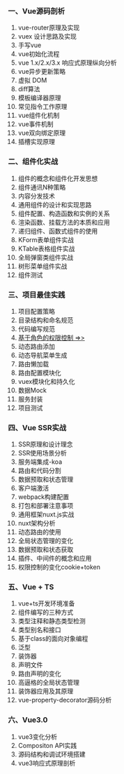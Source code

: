### 一、Vue源码剖析
1. vue-router原理及实现
2. vuex 设计思路及实现
3. 手写vue
4. vue初始化流程
5. vue 1.x/2.x/3.x 响应式原理纵向分析
6. vue异步更新策略
7. 虚拟 DOM
8. diff算法
9. 模板编译器原理
10. 常见指令工作原理
12. vue组件化机制
13. vue事件机制
14. vue双向绑定原理
15. 插槽实现原理

### 二、组件化实战
1. 组件的概念和组件化开发思想
2. 组件通讯N种策略
3. 内容分发技术
4. 通用组件的设计和实现思路
5. 组件配置、构造函数和实例的关系
6. 渲染函数、挂载方法的本质和应用
7. 递归组件、函数式组件的使用
8. KForm表单组件实战
9. KTable表格组件实战
10. 全局弹窗类组件实战
11. 树形菜单组件实战
12. 组件测试

### 三、项目最佳实践
1. 项目配置策略
2. 目录结构和命名规范
3. 代码编写规范
4. [基于角色的权限控制 =>>](./PracticePermission.md)
5. 动态路由添加
6. 动态导航菜单生成
7. 路由懒加载
8. 路由配置模块化
9. vuex模块化和持久化
10. 数据Mock
11. 服务封装
12. 项目测试

### 四、Vue SSR实战
1. SSR原理和设计理念
2. SSR使用场景分析
3. 服务端集成-koa
4. 路由和代码分割
5. 数据预取和状态管理
6. 客户端激活
7. webpack构建配置
8. 打包和部署注意事项
9. 通用框架nuxt.js实战
10. nuxt架构分析
11. 动态路由的使用
12. 全局状态管理的变化
13. 数据预取和状态获取
14. 插件、中间件的概念和应用
15. 权限控制的变化cookie+token

### 五、Vue + TS
1. vue+ts开发环境准备
2. 组件编写的三种方式
3. 类型注释和静态类型检测
4. 类型别名和接口
5. 基于class的面向对象编程
6. 泛型
7. 装饰器
8. 声明文件
9. 路由声明的变化
10. 高逼格的全局状态管理
11. 装饰器应用及其原理
12. vue-property-decorator源码分析

### 六、Vue3.0
1. vue3变化分析
2. Compositon API实践
3. 源码结构和调试环境搭建
4. vue3响应式原理剖析